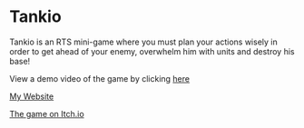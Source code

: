# Tankio

Tankio is an RTS mini-game where you must plan your actions wisely in order to get ahead of your enemy, overwhelm him with units and destroy his base!

View a demo video of the game by clicking [here](https://www.youtube.com/watch?v=U9vIGKnq7rY&feature=youtu.be)

[My Website](https://vladstoyanoff.wixsite.com/vlad-stoyanoff)

[The game on Itch.io](https://vladstoyanoff.itch.io/tankio)
